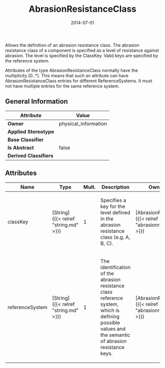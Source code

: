 ﻿---
title: AbrasionResistanceClass
toc: false
type: specs
date: "2014-07-01"
draft: false
specification: VEC
version: 1.1.1
documentType: "Recommendation"
elementType: Class
classes:
  - AbrasionResistanceClass
menu_name: vec-1.1.1
---
<p> Allows the definition of an abrasion resistance class. The abrasion resistance class of a component is specified as a level of resistance against abrasion. The level is specified by the ClassKey. Valid keys are specified by the reference system.     </p>      <p> Attributes of the type AbrasionResistanceClass normally have the multiplicity [0..*]. This means that such an attribute can have AbrasionResistanceClass entries for different ReferenceSystems. It must not have multiple entries for the same reference system.      </p>

## General Information

| Attribute               | Value |
|-------------------------|-------|
| **Owner**               | physical_information |
| **Applied Stereotype**  |   |
| **Base Classifier**     |   |
| **Is Abstract**         | false |
| **Derived Classifiers** |   |

## Attributes
|  Name  |  Type  |  Mult.  |  Description  |  Owning Classifier  |
|--------|--------|---------|---------------|--------------|
|classKey | [String]({{< relref "string.md" >}}) | 1 | <p> Specifies a key for the level defined in the abrasion resistance class (e.g. A, B, C).      </p> | [AbrasionResistanceClass]({{< relref "abrasionresistanceclass.md" >}}) |
|referenceSystem | [String]({{< relref "string.md" >}}) | 1 | <p> The identification of the abrasion resistance class reference system, which is defining possible values and the semantic of abrasion resistance keys.      </p> | [AbrasionResistanceClass]({{< relref "abrasionresistanceclass.md" >}}) |

